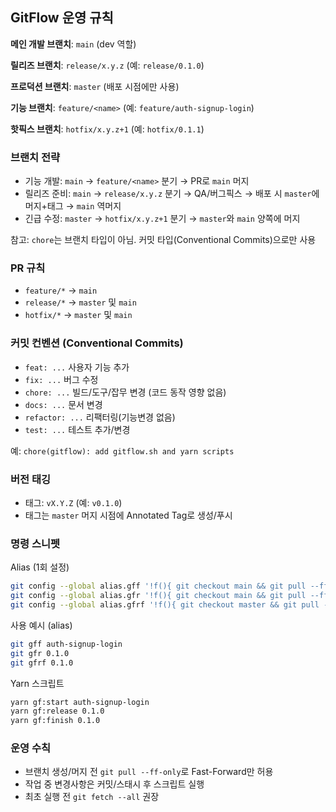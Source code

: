 ## GitFlow 운영 규칙

**메인 개발 브랜치**: `main` (dev 역할)

**릴리즈 브랜치**: `release/x.y.z` (예: `release/0.1.0`)

**프로덕션 브랜치**: `master` (배포 시점에만 사용)

**기능 브랜치**: `feature/<name>` (예: `feature/auth-signup-login`)

**핫픽스 브랜치**: `hotfix/x.y.z+1` (예: `hotfix/0.1.1`)

### 브랜치 전략
- 기능 개발: `main` → `feature/<name>` 분기 → PR로 `main` 머지
- 릴리즈 준비: `main` → `release/x.y.z` 분기 → QA/버그픽스 → 배포 시 `master`에 머지+태그 → `main` 역머지
- 긴급 수정: `master` → `hotfix/x.y.z+1` 분기 → `master`와 `main` 양쪽에 머지

참고: `chore`는 브랜치 타입이 아님. 커밋 타입(Conventional Commits)으로만 사용

### PR 규칙
- `feature/*` → `main`
- `release/*` → `master` 및 `main`
- `hotfix/*` → `master` 및 `main`

### 커밋 컨벤션 (Conventional Commits)
- `feat: ...` 사용자 기능 추가
- `fix: ...` 버그 수정
- `chore: ...` 빌드/도구/잡무 변경 (코드 동작 영향 없음)
- `docs: ...` 문서 변경
- `refactor: ...` 리팩터링(기능변경 없음)
- `test: ...` 테스트 추가/변경

예: `chore(gitflow): add gitflow.sh and yarn scripts`

### 버전 태깅
- 태그: `vX.Y.Z` (예: `v0.1.0`)
- 태그는 `master` 머지 시점에 Annotated Tag로 생성/푸시

### 명령 스니펫

Alias (1회 설정)
```bash
git config --global alias.gff '!f(){ git checkout main && git pull --ff-only && git checkout -b feature/"$1" && git push -u origin feature/"$1"; }; f'
git config --global alias.gfr '!f(){ git checkout main && git pull --ff-only && git checkout -b release/"$1" && git push -u origin release/"$1"; }; f'
git config --global alias.gfrf '!f(){ git checkout master && git pull --ff-only && git merge --no-ff release/"$1" && git tag -a v"$1" -m "v$1" && git push origin master --tags && git checkout main && git pull --ff-only && git merge --no-ff release/"$1" && git push origin main; }; f'
```

사용 예시 (alias)
```bash
git gff auth-signup-login
git gfr 0.1.0
git gfrf 0.1.0
```

Yarn 스크립트
```bash
yarn gf:start auth-signup-login
yarn gf:release 0.1.0
yarn gf:finish 0.1.0
```

### 운영 수칙
- 브랜치 생성/머지 전 `git pull --ff-only`로 Fast-Forward만 허용
- 작업 중 변경사항은 커밋/스태시 후 스크립트 실행
- 최초 실행 전 `git fetch --all` 권장


